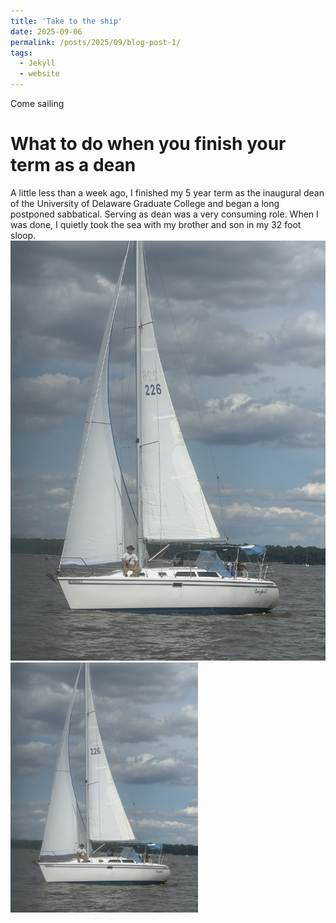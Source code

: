 ```yaml
---
title: 'Take to the ship'
date: 2025-09-06
permalink: /posts/2025/09/blog-post-1/
tags:
  - Jekyll
  - website
---
```


Come sailing


What to do when you finish your term as a dean
======

A little less than a week ago, I finished my 5 year term as the
inaugural dean of the University of Delaware Graduate College and
began a long postponed sabbatical. Serving as dean was a very
consuming role. When I was done, I quietly took the sea with my
brother and son in my 32 foot sloop.
![image](/assets/images/tangled.jpg)
<img src="/assets/images/tangled.jpg" width="300px"/>

